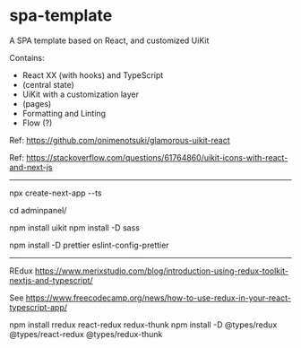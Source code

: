 # spa-template
A SPA template based on React,  and customized UiKit 


Contains:

- React XX (with hooks) and TypeScript
- (central state)
- UiKit with a customization layer
- (pages)
- Formatting and Linting
- Flow (?)


Ref: https://github.com/onimenotsuki/glamorous-uikit-react

Ref: https://stackoverflow.com/questions/61764860/uikit-icons-with-react-and-next-js



-------------


npx create-next-app --ts


cd adminpanel/

npm install uikit
npm install -D sass



npm install -D prettier eslint-config-prettier


-------

REdux https://www.merixstudio.com/blog/introduction-using-redux-toolkit-nextjs-and-typescript/


See https://www.freecodecamp.org/news/how-to-use-redux-in-your-react-typescript-app/

npm install rredux react-redux redux-thunk
npm install -D @types/redux @types/react-redux @types/redux-thunk







